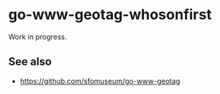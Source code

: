 # go-www-geotag-whosonfirst

Work in progress.

## See also

* https://github.com/sfomuseum/go-www-geotag